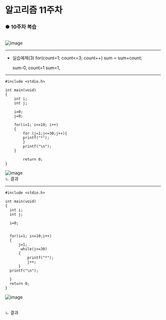 # 알고리즘 11주차
<b><h3>● 10주차 복습</b></h3> <br> 
  ![image](https://github.com/Sohyeon97/Algorithm/assets/128660870/540739ea-814c-4372-8b70-b23b0808d413)

<hr>

- 실습예제(3)
for(count=1; count<=3; count++)
  sum = sum+count; 
  
  sum-0, count=1
  sum=1,

<hr>

```
#include <stdio.h>

int main(void)
{
    int i;
    int j;
    
    i=0;
    j=0;
    
    for(i=1; i<=10; i++)
    {
        for (j=1;j<=30;j++){
        printf("*");
        }
        printf("\n");
    }
        
        return 0;
}
```

![image](https://github.com/Sohyeon97/Algorithm/assets/128660870/9cb61027-c184-4de3-ae67-bcea37983269)
<Br> ㄴ 결과

 <hr>
  
  ```
  #include <stdio.h>

int main(void)
{
    int i;
    int j;
    
    i=0;
    
    
    for(i=1; i<=10;i++)
    {
        j=1;
         while(j<=30)
        {
            printf("*");
            j++;
        }
    printf("\n");
        
    }
    return 0;
}
```
  
  ![image](https://github.com/Sohyeon97/Algorithm/assets/128660870/53a919af-e169-4804-b29b-195a57f806be)

 <br> ㄴ 결과 
